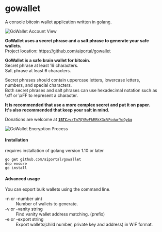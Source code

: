 # gowallet

A console bitcoin wallet application written in golang. 

![GoWallet Account View](https://raw.githubusercontent.com/aiportal/gowallet/master/_doc/account.png)

**GoWallet uses a secret phrase and a salt phrase to generate your safe wallets.**  
Project location: https://github.com/aiportal/gowallet

**GoWallet is a safe brain wallet for bitcoin.**  
  Secret phrase at least 16 characters.  
  Salt phrase at least 6 characters.  

  Secret phrases should contain uppercase letters, lowercase letters, numbers, and special characters.  
  Both secret phrases and salt phrases can use hexadecimal notation such as \xff or \xFF to represent a character.   

**It is recommended that use a more complex secret and put it on paper.**  
**It's also recommended that keep your salt in mind.**  

Donations are welcome at <code>[<b>1BTC</b>zvzTn7QYBwFkRRkXGcVPodwrYoQyAq](https://blockchain.info/address/1BTCzvzTn7QYBwFkRRkXGcVPodwrYoQyAq)</code>

![GoWallet Encryption Process](https://raw.githubusercontent.com/aiportal/gowallet/master/_doc/encryption.png)

#### Installation 

requires installation of golang version 1.10 or later

```
go get github.com/aiportal/gowallet
dep ensure
go install
```

#### Advanced usage

You can export bulk wallets using the command line.

  -n or -number uint  
    &nbsp;&nbsp;&nbsp;&nbsp;&nbsp;&nbsp;&nbsp;&nbsp;
    Number of wallets to generate.   
  -v or -vanity string  
    &nbsp;&nbsp;&nbsp;&nbsp;&nbsp;&nbsp;&nbsp;&nbsp;
    Find vanity wallet address matching. (prefix)  
  -e or -export string  
    &nbsp;&nbsp;&nbsp;&nbsp;&nbsp;&nbsp;&nbsp;&nbsp;
    Export wallets(child number, private key and address) in WIF format.
